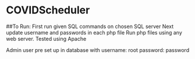 # COVIDScheduler

##To Run:
First run given SQL commands on chosen SQL server
Next update username and passwords in each php file
Run php files using any web server. Tested using Apache

Admin user pre set up in database with
username: root
password: password
